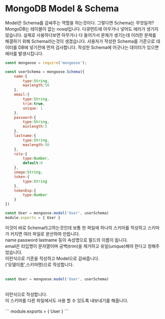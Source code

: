 # MongoDB Model & Schema

Model은 Schema를 감싸주는 역할을 하는것이다.
그렇다면 Schema는 무엇일까?
MongoDB는 테이블이 없는 nosql입니다.
다큐먼트에 아무거나 넣어도 에러가 생기지 않습니다.
실제로 사용하다보면 아무거나 다 들어가서 문제가 생기는데 이러한 문제를 해결하기 위해 Schema라는것이 생겼습니다.
사용자가 작성한 Schema를 기준으로 데이터를 DB에 넣기전에 먼저 검사합니다.
작성한 Schema에 어긋나는 데이터가 있으면 에러를 발생시킵니다.

```js
const mongoose = require('mongoose');

const userSchema = mongoose.Schema({
    name:{
        type:String,
        maxlength:50
    },
    email:{
        type:String,
        trim:true,
        unique: 1
    },
    password:{
        type:String,
        minlength:5
    },
    lastname:{
        type:String,
        maxlength:50
    },
    role:{
        type:Number,
        default:0
    },
    image:String,
    token:{
        type:String
    },
    tokenExp:{
        type:Number
    }
})

const User = mongoose.model('User', userSchema)
module.exports = { User }
```
이것이 바로 Schema라고하는것인데 보통 한 파일에 하나의 스키마를 작성하고 스키마가 커지면 여러 파일로 분산하여 만듭니다.</br>
name password lastname 등이 속성명으로 필드의 이름이 됩니다.</br>
email은 타입명이 문자열이며 공백(trim)을 제거하고 유일(unique)해야 한다고 정해주었습니다.</br>
이런식으로 기준을 작성하고 Model으로 감싸줍니다. </br>
('모델이름',스키마명)으로 작성합니다.</br>
</br>
```js
const User = mongoose.model('User', userSchema)
```
</br>
이런식으로 작성합니다.</br>
이 스키마를 다른 파일에서도 사용 할 수 있도록 내보내기를 해줍니다.
</br></br>
```
module.exports = { User }
```

